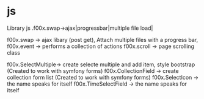 # js
Library js  .f00x.swap->ajax|progressbar|multiple file load| 

f00x.swap -> ajax libary (post get), Attach multiple files with a progress bar, 
f00x.event -> performs a collection of actions
f00x.scroll -> page scrolling class

f00x.SelectMultiple-> create selecte multiple and add item, style bootstrap (Created to work with symfony forms)
f00x.CollectionField -> create collection form list (Created to work with symfony forms)
f00x.SelectIcon -> the name speaks for itself
f00x.TimeSelectField -> the name speaks for itself









